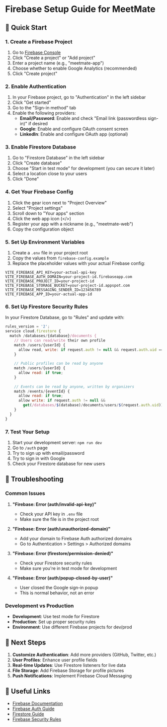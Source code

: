 # Firebase Setup Guide for MeetMate

## 🚀 Quick Start

### 1. Create a Firebase Project

1. Go to [Firebase Console](https://console.firebase.google.com/)
2. Click "Create a project" or "Add project"
3. Enter a project name (e.g., "meetmate-app")
4. Choose whether to enable Google Analytics (recommended)
5. Click "Create project"

### 2. Enable Authentication

1. In your Firebase project, go to "Authentication" in the left sidebar
2. Click "Get started"
3. Go to the "Sign-in method" tab
4. Enable the following providers:
   - **Email/Password**: Enable and check "Email link (passwordless sign-in)" if desired
   - **Google**: Enable and configure OAuth consent screen
   - **LinkedIn**: Enable and configure OAuth app (optional)

### 3. Enable Firestore Database

1. Go to "Firestore Database" in the left sidebar
2. Click "Create database"
3. Choose "Start in test mode" for development (you can secure it later)
4. Select a location close to your users
5. Click "Done"

### 4. Get Your Firebase Config

1. Click the gear icon next to "Project Overview"
2. Select "Project settings"
3. Scroll down to "Your apps" section
4. Click the web app icon (</>)
5. Register your app with a nickname (e.g., "meetmate-web")
6. Copy the configuration object

### 5. Set Up Environment Variables

1. Create a `.env` file in your project root
2. Copy the values from `firebase-config.example`
3. Replace the placeholder values with your actual Firebase config:

```env
VITE_FIREBASE_API_KEY=your-actual-api-key
VITE_FIREBASE_AUTH_DOMAIN=your-project-id.firebaseapp.com
VITE_FIREBASE_PROJECT_ID=your-project-id
VITE_FIREBASE_STORAGE_BUCKET=your-project-id.appspot.com
VITE_FIREBASE_MESSAGING_SENDER_ID=123456789
VITE_FIREBASE_APP_ID=your-actual-app-id
```

### 6. Set Up Firestore Security Rules

In your Firestore Database, go to "Rules" and update with:

```javascript
rules_version = '2';
service cloud.firestore {
  match /databases/{database}/documents {
    // Users can read/write their own profile
    match /users/{userId} {
      allow read, write: if request.auth != null && request.auth.uid == userId;
    }
    
    // Public profiles can be read by anyone
    match /users/{userId} {
      allow read: if true;
    }
    
    // Events can be read by anyone, written by organizers
    match /events/{eventId} {
      allow read: if true;
      allow write: if request.auth != null && 
        get(/databases/$(database)/documents/users/$(request.auth.uid)).data.role == 'ORGANIZER';
    }
  }
}
```

### 7. Test Your Setup

1. Start your development server: `npm run dev`
2. Go to `/auth` page
3. Try to sign up with email/password
4. Try to sign in with Google
5. Check your Firestore database for new users

## 🔧 Troubleshooting

### Common Issues

1. **"Firebase: Error (auth/invalid-api-key)"**
   - Check your API key in `.env` file
   - Make sure the file is in the project root

2. **"Firebase: Error (auth/unauthorized-domain)"**
   - Add your domain to Firebase Auth authorized domains
   - Go to Authentication > Settings > Authorized domains

3. **"Firebase: Error (firestore/permission-denied)"**
   - Check your Firestore security rules
   - Make sure you're in test mode for development

4. **"Firebase: Error (auth/popup-closed-by-user)"**
   - User closed the Google sign-in popup
   - This is normal behavior, not an error

### Development vs Production

- **Development**: Use test mode for Firestore
- **Production**: Set up proper security rules
- **Environment**: Use different Firebase projects for dev/prod

## 📱 Next Steps

1. **Customize Authentication**: Add more providers (GitHub, Twitter, etc.)
2. **User Profiles**: Enhance user profile fields
3. **Real-time Updates**: Use Firestore listeners for live data
4. **File Storage**: Add Firebase Storage for profile pictures
5. **Push Notifications**: Implement Firebase Cloud Messaging

## 🔗 Useful Links

- [Firebase Documentation](https://firebase.google.com/docs)
- [Firebase Auth Guide](https://firebase.google.com/docs/auth)
- [Firestore Guide](https://firebase.google.com/docs/firestore)
- [Firebase Security Rules](https://firebase.google.com/docs/rules)

